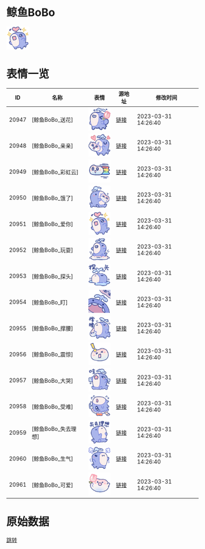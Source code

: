 # 鲸鱼BoBo

<img src="./cover.png" height="60" alt="cover" />

# 表情一览

|ID|名称|表情|源地址|修改时间|
|----|----|----|----|----|
|20947|[鲸鱼BoBo_送花]|<img src="./pic/020947_%5B鲸鱼BoBo_送花%5D.png" height="60" alt="送花"/>|[链接](https://i0.hdslb.com/bfs/garb/d5d4f352dfae3d1d94b9b4c46de267ea5162eae5.png)|2023-03-31 14:26:40|
|20948|[鲸鱼BoBo_亲亲]|<img src="./pic/020948_%5B鲸鱼BoBo_亲亲%5D.png" height="60" alt="亲亲"/>|[链接](https://i0.hdslb.com/bfs/garb/5c11a1b6a311a7e6f958b4e9d7a74d567ad36c8f.png)|2023-03-31 14:26:40|
|20949|[鲸鱼BoBo_彩虹云]|<img src="./pic/020949_%5B鲸鱼BoBo_彩虹云%5D.png" height="60" alt="彩虹云"/>|[链接](https://i0.hdslb.com/bfs/garb/e1e2e9791f3e0691511ab54da3644f15cfa67bf4.png)|2023-03-31 14:26:40|
|20950|[鲸鱼BoBo_饿了]|<img src="./pic/020950_%5B鲸鱼BoBo_饿了%5D.png" height="60" alt="饿了"/>|[链接](https://i0.hdslb.com/bfs/garb/c83d15f4a46d631a852b6917819c7efc7fd80568.png)|2023-03-31 14:26:40|
|20951|[鲸鱼BoBo_爱你]|<img src="./pic/020951_%5B鲸鱼BoBo_爱你%5D.png" height="60" alt="爱你"/>|[链接](https://i0.hdslb.com/bfs/garb/c8c8fcfbca1037c5819eedfc1578d3de29ac24a3.png)|2023-03-31 14:26:40|
|20952|[鲸鱼BoBo_玩耍]|<img src="./pic/020952_%5B鲸鱼BoBo_玩耍%5D.png" height="60" alt="玩耍"/>|[链接](https://i0.hdslb.com/bfs/garb/2360bd4b805cabe0e7efb5ad8aae441d45559626.png)|2023-03-31 14:26:40|
|20953|[鲸鱼BoBo_探头]|<img src="./pic/020953_%5B鲸鱼BoBo_探头%5D.png" height="60" alt="探头"/>|[链接](https://i0.hdslb.com/bfs/garb/993c6a2ce0c8b289ad5760422607b3ced8057efd.png)|2023-03-31 14:26:40|
|20954|[鲸鱼BoBo_盯]|<img src="./pic/020954_%5B鲸鱼BoBo_盯%5D.png" height="60" alt="盯"/>|[链接](https://i0.hdslb.com/bfs/garb/938acbfc682647d823fd3844d3590691b5685da9.png)|2023-03-31 14:26:40|
|20955|[鲸鱼BoBo_撑腰]|<img src="./pic/020955_%5B鲸鱼BoBo_撑腰%5D.png" height="60" alt="撑腰"/>|[链接](https://i0.hdslb.com/bfs/garb/a0db66556abaa192f3e44a1016f8291f25f4db86.png)|2023-03-31 14:26:40|
|20956|[鲸鱼BoBo_震惊]|<img src="./pic/020956_%5B鲸鱼BoBo_震惊%5D.png" height="60" alt="震惊"/>|[链接](https://i0.hdslb.com/bfs/garb/4c88adcf0d73c47cf2e10abf0f642134c6c91f61.png)|2023-03-31 14:26:40|
|20957|[鲸鱼BoBo_大哭]|<img src="./pic/020957_%5B鲸鱼BoBo_大哭%5D.png" height="60" alt="大哭"/>|[链接](https://i0.hdslb.com/bfs/garb/a2ffe37523baa8dd6719bb37580416254f9be13d.png)|2023-03-31 14:26:40|
|20958|[鲸鱼BoBo_受难]|<img src="./pic/020958_%5B鲸鱼BoBo_受难%5D.png" height="60" alt="受难"/>|[链接](https://i0.hdslb.com/bfs/garb/5d5511c2bbeb22a2bebf9ae1cee5cf4a3025b1c7.png)|2023-03-31 14:26:40|
|20959|[鲸鱼BoBo_失去理想]|<img src="./pic/020959_%5B鲸鱼BoBo_失去理想%5D.png" height="60" alt="失去理想"/>|[链接](https://i0.hdslb.com/bfs/garb/bae96fbc0400f9b670567b5548796160322d3d52.png)|2023-03-31 14:26:40|
|20960|[鲸鱼BoBo_生气]|<img src="./pic/020960_%5B鲸鱼BoBo_生气%5D.png" height="60" alt="生气"/>|[链接](https://i0.hdslb.com/bfs/garb/3ee282ac0f6a17364e5b2b8490f957158ef7531c.png)|2023-03-31 14:26:40|
|20961|[鲸鱼BoBo_可爱]|<img src="./pic/020961_%5B鲸鱼BoBo_可爱%5D.png" height="60" alt="可爱"/>|[链接](https://i0.hdslb.com/bfs/garb/d6a6abc2dbbffadc8ff563dbad777b3c890e27f0.png)|2023-03-31 14:26:40|

# 原始数据

[跳转](./raw.json)

